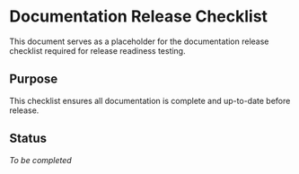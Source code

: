 # Documentation Release Checklist

This document serves as a placeholder for the documentation release checklist required for release readiness testing.

## Purpose

This checklist ensures all documentation is complete and up-to-date before release.

## Status

_To be completed_
